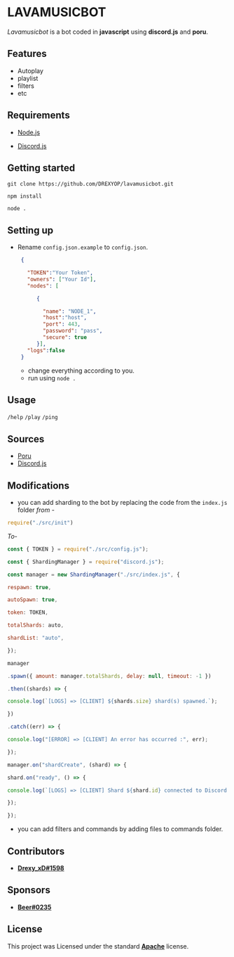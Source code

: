 # LAVAMUSICBOT

  

*Lavamusicbot* is a bot coded in **javascript** using **discord.js** and **poru**. 

  


  

## Features

  

+ Autoplay
+ playlist
+ filters
+ etc
  
## Requirements

  

+ [Node.js](https://nodejs.org/)

+ [Discord.js](https://discord.js.org/#/)

  

## Getting started

```
git clone https://github.com/DREXYOP/lavamusicbot.git

npm install

node .
```

## Setting up

+ Rename `config.json.example` to `config.json`.
  ``` json
   {

     "TOKEN":"Your Token",
     "owners": ["Your Id"],
     "nodes": [

        {

          "name": "NODE_1",
          "host":"host",
          "port": 443,
          "password": "pass",
          "secure": true
        }],
     "logs":false 
   }
  ```
  + change everything according to you.
  + run using `node .`

## Usage

  `/help`
  `/play`
  `/ping`
## Sources

  

+ [Poru](https://github.com/parasop/poru)
+ [Discord.js](https://github.com/discordjs/discord.js)


  
## Modifications

+ you can add sharding to the bot by replacing the code from the `index.js` folder *from* -
 ```js
 require("./src/init")
 ```
 *To*-
 ```js
 const { TOKEN } = require("./src/config.js");

const { ShardingManager } = require("discord.js");

const manager = new ShardingManager("./src/index.js", {

respawn: true,

autoSpawn: true,

token: TOKEN,

totalShards: auto,

shardList: "auto",

});

manager

.spawn({ amount: manager.totalShards, delay: null, timeout: -1 })

.then((shards) => {

console.log(`[LOGS] => [CLIENT] ${shards.size} shard(s) spawned.`);

})

.catch((err) => {

console.log("[ERROR] => [CLIENT] An error has occurred :", err);

});

manager.on("shardCreate", (shard) => {

shard.on("ready", () => {

console.log(`[LOGS] => [CLIENT] Shard ${shard.id} connected to Discord's Gateway.`);

 });

});
 ```
+ you can add filters and commands by adding files to commands folder.

 
## Contributors

  
+ [**Drexy_xD#1598**](https://discord.com/users/983787597627273267)

## Sponsors

+ [**Beer#0235**](https://discord.com/users/908780309162635354)
  

## License

  

This project was Licensed under the standard  **[Apache](http://opensource.org/licenses/Apache-2.0)** license.